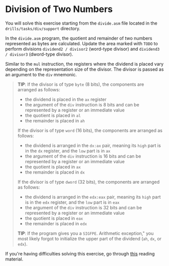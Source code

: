 # Division of Two Numbers

You will solve this exercise starting from the `divide.asm` file located in the `drills/tasks/div/support` directory.

In the `divide.asm` program, the quotient and remainder of two numbers represented as bytes are calculated.
Update the area marked with `TODO` to perform divisions `dividend2 / divisor2` (word-type divisor) and `dividend3 / divisor3` (dword-type divisor).

Similar to the `mul` instruction, the registers where the dividend is placed vary depending on the representation size of the divisor.
The divisor is passed as an argument to the `div` mnemonic.

> **TIP**: If the divisor is of type `byte` (8 bits), the components are arranged as follows:
>
> - the dividend is placed in the `ax` register
> - the argument of the `div` instruction is 8 bits and can be represented by a register or an immediate value
> - the quotient is placed in `al`
> - the remainder is placed in `ah`
>
> If the divisor is of type `word` (16 bits), the components are arranged as follows:
>
> - the dividend is arranged in the `dx:ax` pair, meaning its `high` part is in the `dx` register, and the `low` part is in `ax`
> - the argument of the `div` instruction is 16 bits and can be represented by a register or an immediate value
> - the quotient is placed in `ax`
> - the remainder is placed in `dx`
>
> If the divisor is of type `dword` (32 bits), the components are arranged as follows:
>
> - the dividend is arranged in the `edx:eax` pair, meaning its `high` part is in the `edx` register, and the `low` part is in `eax`
> - the argument of the `div` instruction is 32 bits and can be represented by a register or an immediate value
> - the quotient is placed in `eax`
> - the remainder is placed in `edx`
>
> **TIP**: If the program gives you a `SIGFPE`.
Arithmetic exception," you most likely forgot to initialize the upper part of the dividend (`ah`, `dx`, or `edx`).

If you're having difficulties solving this exercise, go through [this](../../../reading/registers.md) reading material.
